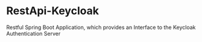 # RestApi-Keycloak
Restful Spring Boot Application, which provides an Interface to the Keycloak Authentication Server
